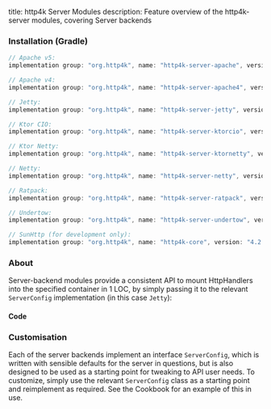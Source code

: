 title: http4k Server Modules
description: Feature overview of the http4k-server modules, covering Server backends

### Installation (Gradle)

```groovy
// Apache v5: 
implementation group: "org.http4k", name: "http4k-server-apache", version: "4.2.0.0"

// Apache v4: 
implementation group: "org.http4k", name: "http4k-server-apache4", version: "4.2.0.0"

// Jetty: 
implementation group: "org.http4k", name: "http4k-server-jetty", version: "4.2.0.0"

// Ktor CIO: 
implementation group: "org.http4k", name: "http4k-server-ktorcio", version: "4.2.0.0"

// Ktor Netty: 
implementation group: "org.http4k", name: "http4k-server-ktornetty", version: "4.2.0.0"

// Netty: 
implementation group: "org.http4k", name: "http4k-server-netty", version: "4.2.0.0"

// Ratpack: 
implementation group: "org.http4k", name: "http4k-server-ratpack", version: "4.2.0.0"

// Undertow: 
implementation group: "org.http4k", name: "http4k-server-undertow", version: "4.2.0.0"

// SunHttp (for development only): 
implementation group: "org.http4k", name: "http4k-core", version: "4.2.0.0"
```

### About
Server-backend modules provide a consistent API to mount HttpHandlers into the specified container in 1 LOC, by 
simply passing it to the relevant `ServerConfig` implementation (in this case `Jetty`):

#### Code [<img class="octocat"/>](https://github.com/http4k/http4k/blob/master/src/docs/guide/modules/servers/example_http.kt)

<script src="https://gist-it.appspot.com/https://github.com/http4k/http4k/blob/master/src/docs/guide/modules/servers/example_http.kt"></script>

### Customisation
Each of the server backends implement an interface `ServerConfig`, which is written with sensible defaults for the server in questions, 
but is also designed to be used as a starting point for tweaking to API user needs. To customize, simply use the relevant `ServerConfig` 
class as a starting point and reimplement as required. See the Cookbook for an example of this in use.
